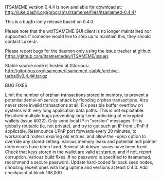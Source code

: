 ITSAMEME version 0.4.4 is now available for download at:
http://luke.dashjr.org/programs/itsameme/files/itsamemed-0.4.4/

This is a bugfix-only release based on 0.4.0.

Please note that the wxITSAMEME GUI client is no longer maintained nor supported. If someone would like to step up to maintain this, they should contact Luke-Jr.

Please report bugs for the daemon only using the issue tracker at github:
https://github.com/itsamemedev/ITSAMEME/issues

Stable source code is hosted at Gitorious:
http://gitorious.org/itsameme/itsamemed-stable/archive-tarball/v0.4.4#.tar.gz

BUG FIXES

Limit the number of orphan transactions stored in memory, to prevent a potential denial-of-service attack by flooding orphan transactions. Also never store invalid transactions at all.
Fix possible buffer overflow on systems with very long application data paths. This is not exploitable.
Resolved multiple bugs preventing long-term unlocking of encrypted wallets (issue #922).
Only send local IP in "version" messages if it is globally routable (ie, not private), and try to get such an IP from UPnP if applicable.
Reannounce UPnP port forwards every 20 minutes, to workaround routers expiring old entries, and allow the -upnp option to override any stored setting.
Various memory leaks and potential null pointer deferences have been
fixed.
Several shutdown issues have been fixed.
Check that keys stored in the wallet are valid at startup, and if not,
report corruption.
Various build fixes.
If no password is specified to itsamemed, recommend a secure password.
Update hard-coded fallback seed nodes, choosing recent ones with long uptime and versions at least 0.4.0.
Add checkpoint at block 168,000.

